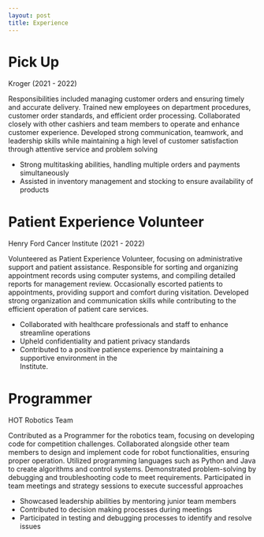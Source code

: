 ```yaml
---
layout: post
title: Experience
---
```



# Pick Up
Kroger (2021 - 2022)

Responsibilities included managing customer orders and ensuring timely and accurate delivery. Trained new employees on department procedures, customer order standards, and efficient order processing. Collaborated closely with other cashiers and team members to operate and enhance customer experience. Developed strong communication, teamwork, and leadership skills while maintaining a high level of customer satisfaction through attentive service and problem solving
  - Strong multitasking abilities, handling multiple orders and payments simultaneously
  - Assisted in inventory management and stocking to ensure availability of products


# Patient Experience Volunteer
Henry Ford Cancer Institute (2021 - 2022)

Volunteered as Patient Experience Volunteer, focusing on administrative support and patient assistance. Responsible for sorting and organizing appointment records using computer systems, and compiling detailed reports for management review. Occasionally escorted patients to appointments, providing support and comfort during visitation. Developed strong organization and communication skills while contributing to the efficient operation of patient care services.
  - Collaborated with healthcare professionals and staff to enhance streamline operations
  - Upheld confidentiality and patient privacy standards
  - Contributed to a positive patience experience by maintaining a supportive environment in the     
    Institute.


# Programmer
HOT Robotics Team

Contributed as a Programmer for the robotics team, focusing on developing code for competition challenges. Collaborated alongside other team members to design and implement code for robot functionalities, ensuring proper operation. Utilized programming languages such as Python and Java to create algorithms and control systems. Demonstrated problem-solving by debugging and troubleshooting code to meet requirements. Participated in team meetings and strategy sessions to execute successful approaches
  - Showcased leadership abilities by mentoring junior team members
  - Contributed to decision making processes during meetings
  - Participated in testing and debugging processes to identify and resolve issues
